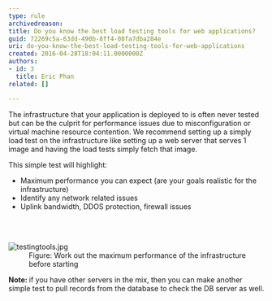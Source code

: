 ```yaml
---
type: rule
archivedreason: 
title: Do you know the best load testing tools for web applications?
guid: 72269c5a-63dd-490b-8ff4-08fa7dba284e
uri: do-you-know-the-best-load-testing-tools-for-web-applications
created: 2016-04-28T18:04:11.0000000Z
authors:
- id: 3
  title: Eric Phan
related: []

---
```



<p class="p1"></p><p class="ssw15-rteElement-P">The infrastructure that your application is deployed to is often never tested but can be the culprit for performance issues due to misconfiguration or virtual machine resource contention. We recommend setting up a simply load test on the infrastructure like setting up a web server that serves 1 image and having the load tests simply fetch that image.</p><p class="p1">This simple test will highlight&#58;&#160;<br></p><ul><li>Maximum performance you can expect (are your goals realistic for the infrastructure)</li><li>Identify any network related issues</li><li>Uplink bandwidth, DDOS protection, firewall issues​​<br></li></ul>
<br><excerpt class='endintro'></excerpt><br>
<dl class="image"><dt><img src="/PublishingImages/testingtools9.jpg" alt="testingtools.jpg" /></dt><dd>Figure&#58; Work out the maximum performance of the infrastructure before starting</dd></dl><p><b>Note&#58; </b>if you have other servers in the mix, then you can make another simple test to pull records from the database to check the DB server as well.<br></p>


